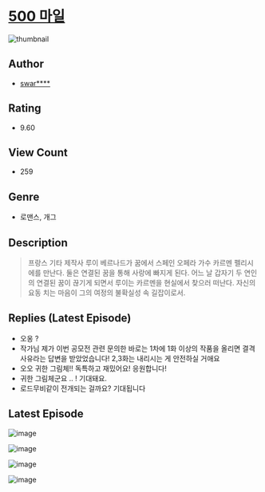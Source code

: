 # [500 마일](https://comic.naver.com/challenge/list?titleId=810403)
![thumbnail](https://image-comic.pstatic.net/user_contents_data/challenge_comic/2023/05/23/upload_3906926794291361121_480x623.jpeg)

## Author
- [swar****](https://comic.naver.com/artistTitle?id=366894)

## Rating
- 9.60

## View Count
- 259

## Genre
- 로맨스, 개그

## Description
> 프랑스 기타 제작사 루이 베르나드가 꿈에서 스페인 오페라 가수 카르멘 펠리시에를 만난다. 둘은 연결된 꿈을 통해 사랑에 빠지게 된다. 어느 날 갑자기 두 연인의 연결된 꿈이 끊기게 되면서 루이는 카르멘을 현실에서 찾으러 떠난다. 자신의 요동 치는 마음이 그의 여정의 불확실성 속 길잡이로서.

## Replies (Latest Episode)
- 오옹 ?
- 작가님 제가 이번 공모전 관련 문의한 바로는 1차에 1화 이상의 작품을 올리면 결격사유라는 답변을 받았었습니다! 2,3화는 내리시는 게 안전하실 거애요
- 오오 귀한 그림체!! 독특하고 재밌어요! 응원합니다!
- 귀한 그림체군요 .. ! 기대돼요.
- 로드무비같이 전개되는 걸까요? 기대됩니다

## Latest Episode
![image](https://image-comic.pstatic.net/user_contents_data/challenge_comic/2023/05/24/366894/upload_4049642304820492597.jpeg)

![image](https://image-comic.pstatic.net/user_contents_data/challenge_comic/2023/05/24/366894/upload_3689909768360780134.jpeg)

![image](https://image-comic.pstatic.net/user_contents_data/challenge_comic/2023/05/24/366894/upload_7077516105798215219.jpeg)

![image](https://image-comic.pstatic.net/user_contents_data/challenge_comic/2023/05/24/366894/upload_3774632429872034356.jpeg)
